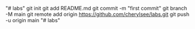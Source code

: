 "# labs"  git init git add README.md git commit -m "first commit" git branch -M main git remote add origin https://github.com/cherylsee/labs.git git push -u origin main
"# labs" 

